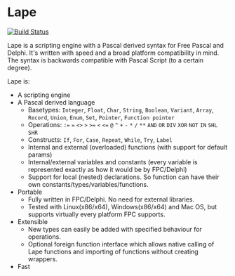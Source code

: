 Lape
====

[![Build Status](https://travis-ci.org/nielsAD/lape.svg?branch=master)](https://travis-ci.org/nielsAD/lape)

Lape is a scripting engine with a Pascal derived syntax for Free Pascal and Delphi. It's written with speed and a broad platform compatibility in mind. The syntax is backwards compatible with Pascal Script (to a certain degree).

Lape is:
- A scripting engine
- A Pascal derived language
    - Basetypes: `Integer`, `Float`, `Char`, `String`, `Boolean`, `Variant`, `Array`, `Record`, `Union`, `Enum`, `Set`, `Pointer`, `Function pointer`
    - Operations: `:=` `=` `<>` `>` `>=` `<` `<=` `@` `^` `+` `-` `*` `/` `**` `AND` `OR` `DIV` `XOR` `NOT` `IN` `SHL` `SHR`
    - Constructs: `If`, `For`, `Case`, `Repeat`, `While`, `Try`, `Label`
    - Internal and external (overloaded) functions (with support for default params)
    - Internal/external variables and constants (every variable is represented exactly as how it would be by FPC/Delphi)
    - Support for local (nested) declarations. So function can have their own constants/types/variables/functions.
- Portable
    - Fully written in FPC/Delphi. No need for external libraries.
    - Tested with Linux(x86/x64), Windows(x86/x64) and Mac OS, but supports virtually every platform FPC supports.
- Extensible
    - New types can easily be added with specified behaviour for operations.
    - Optional foreign function interface which allows native calling of Lape functions and importing of functions without creating wrappers.
- Fast
